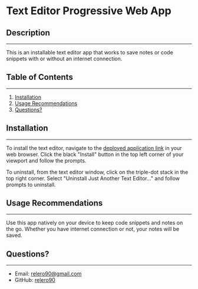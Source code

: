 # Text Editor Progressive Web App

## Description

---

This is an installable text editor app that works to save notes or code snippets with or without an internet connection.

## Table of Contents

---

1. [Installation](#installation)
1. [Usage Recommendations](#usage)
1. [Questions?](#questions)

## Installation

---

To install the text editor, navigate to the [deployed application link](https://jate90.herokuapp.com/) in your web browser. Click the black "Install" button in the top left corner of your viewport and follow the prompts.

To uninstall, from the text editor window, click on the triple-dot stack in the top right corner. Select "Uninstall Just Another Text Editor..." and follow prompts to uninstall.

## Usage Recommendations

---

Use this app natively on your device to keep code snippets and notes on the go. Whether you have internet connection or not, your notes will be saved.

## Questions?

---

- Email: [relero90@gmail.com](relero90@gmail.com)
- GitHub: [relero90](https://github.com/relero90)

